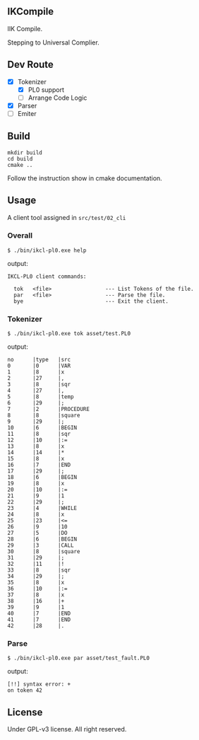 ## IKCompile

IIK Compile.

Stepping to Universal Complier.

## Dev Route

- [x] Tokenizer
  - [x] PL0 support
  - [ ] Arrange Code Logic
- [x] Parser
- [ ] Emiter

## Build

```shell
mkdir build
cd build
cmake ..
```
Follow the instruction show in cmake documentation.

## Usage

A client tool assigned in `src/test/02_cli`

### Overall

```shell
$ ./bin/ikcl-pl0.exe help
```
output:
```
IKCL-PL0 client commands:

  tok   <file>                 --- List Tokens of the file.
  par   <file>                 --- Parse the file.
  bye                          --- Exit the client.
```
### Tokenizer
```shell
$ ./bin/ikcl-pl0.exe tok asset/test.PL0 
```
output:
```
no      |type   |src
0       |0      |VAR
1       |8      |x
2       |27     |,
3       |8      |sqr
4       |27     |,
5       |8      |temp
6       |29     |;
7       |2      |PROCEDURE
8       |8      |square
9       |29     |;
10      |6      |BEGIN
11      |8      |sqr
12      |10     |:=
13      |8      |x
14      |14     |*
15      |8      |x
16      |7      |END
17      |29     |;
18      |6      |BEGIN
19      |8      |x
20      |10     |:=
21      |9      |1
22      |29     |;
23      |4      |WHILE
24      |8      |x
25      |23     |<=
26      |9      |10
27      |5      |DO
28      |6      |BEGIN
29      |3      |CALL
30      |8      |square
31      |29     |;
32      |11     |!
33      |8      |sqr
34      |29     |;
35      |8      |x
36      |10     |:=
37      |8      |x
38      |16     |+
39      |9      |1
40      |7      |END
41      |7      |END
42      |28     |.
```

### Parse

```shell
$ ./bin/ikcl-pl0.exe par asset/test_fault.PL0 
```
output:
```
[!!] syntax error: +
on token 42
```

## License

Under GPL-v3 license. All right reserved.
